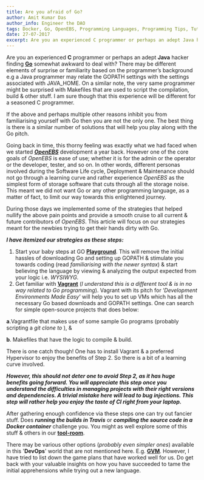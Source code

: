 ```yaml
---
title: Are you afraid of Go?
author: Amit Kumar Das
author_info: Engineer the DAO
tags: Docker, Go, OpenEBS, Programming Languages, Programming Tips, Tutorials
date: 27-07-2017
excerpt: Are you an experienced C programmer or perhaps an adept Java hacker finding Go somewhat awkward to deal with.
---
```


Are you an experienced **C** programmer or perhaps an adept **Java** hacker finding [**Go**](https://github.com/golang/go/wiki/whygo) somewhat awkward to deal with? There may be different elements of surprise or familiarity based on the programmer’s background e.g a Java programmer may relate the GOPATH settings with the settings associated with JAVA_HOME. On a similar note, the very same programmer might be surprised with Makefiles that are used to script the compilation, build & other stuff. I am sure though that this experience will be different for a seasoned C programmer.

If the above and perhaps multiple other reasons inhibit you from familiarising yourself with Go then you are not the only one. The best thing is there is a similar number of solutions that will help you play along with the Go pitch.

Going back in time, this thorny feeling was exactly what we had faced when we started [***OpenEBS***](http://openebs.io) development a year back. However one of the core goals of *OpenEBS* is ease of use; whether it is for the admin or the operator or the developer, tester, and so on. In other words, different personas involved during the Software Life cycle, Deployment & Maintenance should not go through a learning curve and rather experience *OpenEBS* as the simplest form of storage software that cuts through all the storage noise. This meant we did not want Go or any other programming language, as a matter of fact, to limit our way towards this enlightened journey.

During those days we implemented some of the strategies that helped nullify the above pain points and provide a smooth cruise to all current & future contributors of *OpenEBS*. This article will focus on our strategies meant for the newbies trying to get their hands dirty with Go.

***I have itemized our strategies as these steps:***

1. Start your baby steps at GO [**Playground**](https://play.golang.org/). This will remove the initial hassles of downloading Go and setting up GOPATH & stimulate you towards coding (read *familiarising with the newer syntax*) & start believing the language by viewing & analyzing the output expected from your logic i.e. *WYSIWYG*.
2. Get familiar with [**Vagrant**](https://www.vagrantup.com/) (*I understand this is a different tool & is in no way related to Go programming*). Vagrant with its pitch for ‘*Development Environments Made Easy*’ will help you to set up VMs which has all the necessary Go based downloads and GOPATH settings. One can search for simple open-source projects that does below:

**a**.Vagrantfile that makes use of some sample Go programs (probably scripting a *git clone to <some-github-url>*), &

**b**. Makefiles that have the logic to compile & build.

There is one catch though! One has to install Vagrant & a preferred Hypervisor to enjoy the benefits of Step 2. So there is a bit of a learning curve involved.

***However, this should not deter one to avoid Step 2, as it has huge benefits going forward. You will appreciate this step once you understand the difficulties in managing projects with their right versions and dependencies. A trivial mistake here will lead to bug injections. This step will rather help you enjoy the taste of CI right from your laptop.***

After gathering enough confidence via these steps one can try out fancier stuff. Does ***running the builds in Travis*** or ***compiling the source code in a Docker container*** challenge you. You might as well explore some of this stuff & others in our [**tool-room**](https://github.com/openebs).

There may be various other options (*probably even simpler ones*) available in this '**DevOps**' world that are not mentioned here. E.g. [**GVM**](https://github.com/moovweb/gvm). However, I have tried to list down the game plans that have worked well for us. Do get back with your valuable insights on how you have succeeded to tame the initial apprehensions while trying out a new language.
